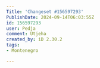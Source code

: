 ```yaml
---
Title: 'Changeset #156597293'
PublishDate: 2024-09-14T06:03:55Z
id: 156597293
user: Pedja
comment: Utjeha
created_by: iD 2.30.2
tags:
- Montenegro

---
```

